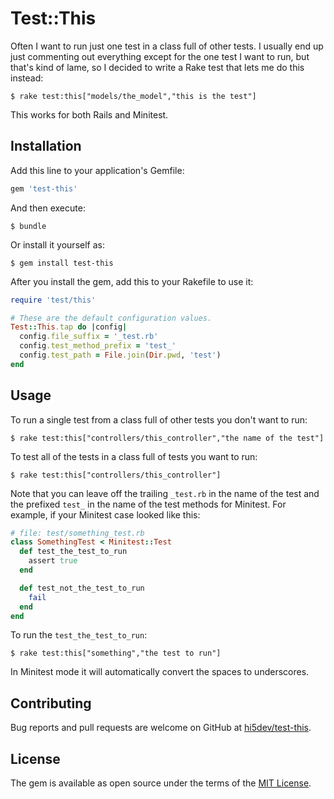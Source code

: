 # Test::This

Often I want to run just one test in a class full of other tests. I usually
end up just commenting out everything except for the one test I want to run,
but that's kind of lame, so I decided to write a Rake test that lets me do
this instead:

    $ rake test:this["models/the_model","this is the test"]

This works for both Rails and Minitest.

## Installation

Add this line to your application's Gemfile:

```ruby
gem 'test-this'
```

And then execute:

    $ bundle

Or install it yourself as:

    $ gem install test-this

After you install the gem, add this to your Rakefile to use it:

```ruby
require 'test/this'

# These are the default configuration values.
Test::This.tap do |config|
  config.file_suffix = '_test.rb'
  config.test_method_prefix = 'test_'
  config.test_path = File.join(Dir.pwd, 'test')
end
```

## Usage

To run a single test from a class full of other tests you don't want to run:

    $ rake test:this["controllers/this_controller","the name of the test"]

To test all of the tests in a class full of tests you want to run:

    $ rake test:this["controllers/this_controller"]

Note that you can leave off the trailing `_test.rb` in the name of the test and
the prefixed `test_` in the name of the test methods for Minitest. For example,
if your Minitest case looked like this:

```ruby
# file: test/something_test.rb
class SomethingTest < Minitest::Test
  def test_the_test_to_run
    assert true
  end

  def test_not_the_test_to_run
    fail
  end
end
```

To run the `test_the_test_to_run`:

    $ rake test:this["something","the test to run"]

In Minitest mode it will automatically convert the spaces to underscores.

## Contributing

Bug reports and pull requests are welcome on GitHub at
[hi5dev/test-this](https://github.com/hi5dev/test-this).

## License

The gem is available as open source under the terms of the
[MIT License](http://opensource.org/licenses/MIT).
